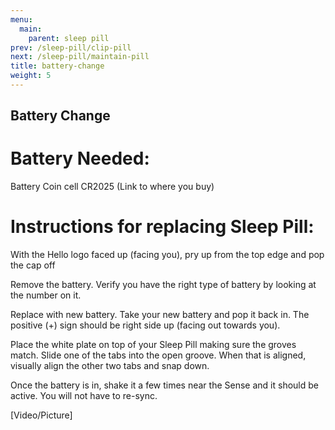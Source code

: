 ```yaml
---
menu:
  main:
    parent: sleep pill
prev: /sleep-pill/clip-pill
next: /sleep-pill/maintain-pill
title: battery-change
weight: 5
---
```


## Battery Change

# Battery Needed:


Battery Coin cell CR2025 (Link to where you buy)

# Instructions for replacing Sleep Pill:


With the Hello logo faced up (facing you), pry up from the top edge and pop the cap off

Remove the battery. Verify you have the right type of battery by looking at the number on it.

Replace with new battery. Take your new battery and pop it back in. The positive (+) sign should be right side up (facing out towards you).

Place the white plate on top of your Sleep Pill making sure the groves match.  Slide one of the tabs into the open groove. When that is aligned, visually align the other two tabs and snap down.

Once the battery is in, shake it a few times near the Sense and it should be active. You will not have to re-sync.


[Video/Picture]
